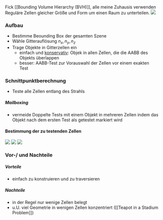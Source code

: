 Fick [[Bounding Volume Hierarchy (BVH)]], alle meine Zuhausis verwenden Reguläre Zellen gleicher Größe und Form um einen Raum zu unterteilen.
![](regular_grid.png)
### Aufbau
- Bestimme Beounding Box der gesamten Szene
- Wähle Gitterauflösung $n_x, n_y, n_z$
- Trage Objekte in Gitterzellen ein
	- einfach und [konservativ](https://www.cdu.de/): Objek in allen Zellen, die die AABB des Objekts überlappen 
	- besser: AABB-Test zur Vorauswahl der Zellen vor einem exakten Test
### Schnittpunktberechnung
- Teste alle Zellen entlang des Strahls
##### Mailboxing
- vermeide Doppelte Tests mit einem Objekt in mehreren Zellen indem das Objekt nach dem ersten Test als getestet markiert wird
#### Bestimmung der zu testenden Zellen
![](grid_schnitt_algo.png)
![](grid_schnitt1.png)
![](grid_schnitt2.png)


### Vor-/ und Nachteile
##### Vorteile
- einfach zu konstruieren und zu traversieren
##### Nachteile
- in der Regel nur wenige Zellen belegt
-  u.U. viel Geometrie in wenigen Zellen konzentriert ([[Teapot in a Stadium Problem]])